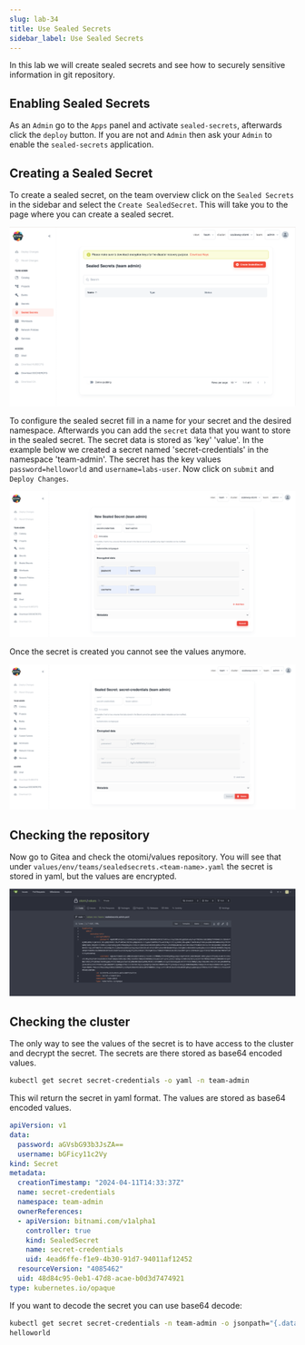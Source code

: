 ```yaml
---
slug: lab-34
title: Use Sealed Secrets
sidebar_label: Use Sealed Secrets
---
```


In this lab we will create sealed secrets and see how to securely sensitive information in git repository.

## Enabling Sealed Secrets

As an `Admin` go to the `Apps` panel and activate `sealed-secrets`, afterwards click the `deploy` button.
If you are not and `Admin` then ask your `Admin` to enable the `sealed-secrets` application.

## Creating a Sealed Secret

To create a sealed secret, on the team overview click on the `Sealed Secrets` in the sidebar and select the `Create SealedSecret`. This will take you to the page where you can create a sealed secret.

![Sealed secrets](../../img/sealed-secrets.png)

To configure the sealed secret fill in a name for your secret and the desired namespace. 
Afterwards you can add the `secret` data that you want to store in the sealed secret. 
The secret data is stored as 'key' 'value'. In the example below we created a secret named 'secret-credentials' in the namespace 'team-admin'. 
The secret has the key values `password=helloworld` and `username=labs-user`. Now click on `submit` and `Deploy Changes`.

![Create sealed secret](../../img/create-sealed-secrets.png)

Once the secret is created you cannot see the values anymore.

![Created sealed secret](../../img/created-sealed-secrets.png)

## Checking the repository

Now go to Gitea and check the otomi/values repository. You will see that under `values/env/teams/sealedsecrets.<team-name>.yaml` the secret is stored in yaml, but the values are encrypted.

![Repository sealed secret](../../img/repository-sealed-secrets.png)

## Checking the cluster

The only way to see the values of the secret is to have access to the cluster and decrypt the secret. The secrets are there stored as base64 encoded values.

```bash
kubectl get secret secret-credentials -o yaml -n team-admin
```
This wil return the secret in yaml format. The values are stored as base64 encoded values.
```yaml
apiVersion: v1
data:
  password: aGVsbG93b3JsZA==
  username: bGFicy11c2Vy
kind: Secret
metadata:
  creationTimestamp: "2024-04-11T14:33:37Z"
  name: secret-credentials
  namespace: team-admin
  ownerReferences:
  - apiVersion: bitnami.com/v1alpha1
    controller: true
    kind: SealedSecret
    name: secret-credentials
    uid: 4ead6ffe-f1e9-4b30-91d7-94011af12452
  resourceVersion: "4085462"
  uid: 48d84c95-0eb1-47d8-acae-b0d3d7474921
type: kubernetes.io/opaque
```
If you want to decode the secret you can use base64 decode:

```bash
kubectl get secret secret-credentials -n team-admin -o jsonpath="{.data.password}" | base64 --decode
helloworld
```
